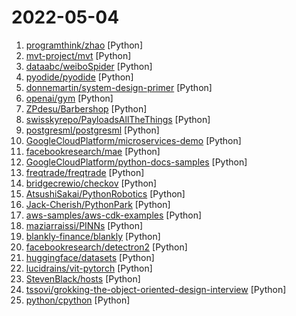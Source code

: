 # 2022-05-04

1. [programthink/zhao](https://github.com/programthink/zhao "【编程随想】整理的《太子党关系网络》，专门揭露赵国的权贵") [Python]
2. [mvt-project/mvt](https://github.com/mvt-project/mvt "MVT (Mobile Verification Toolkit) helps with conducting forensics of mobile devices in order to find signs of a potential compromise.") [Python]
3. [dataabc/weiboSpider](https://github.com/dataabc/weiboSpider "新浪微博爬虫，用python爬取新浪微博数据") [Python]
4. [pyodide/pyodide](https://github.com/pyodide/pyodide "Pyodide is a Python distribution for the browser and Node.js based on WebAssembly") [Python]
5. [donnemartin/system-design-primer](https://github.com/donnemartin/system-design-primer "Learn how to design large-scale systems. Prep for the system design interview. Includes Anki flashcards.") [Python]
6. [openai/gym](https://github.com/openai/gym "A toolkit for developing and comparing reinforcement learning algorithms.") [Python]
7. [ZPdesu/Barbershop](https://github.com/ZPdesu/Barbershop "Barbershop: GAN-based Image Compositing using Segmentation Masks (SIGGRAPH Asia 2021)") [Python]
8. [swisskyrepo/PayloadsAllTheThings](https://github.com/swisskyrepo/PayloadsAllTheThings "A list of useful payloads and bypass for Web Application Security and Pentest/CTF") [Python]
9. [postgresml/postgresml](https://github.com/postgresml/postgresml "PostgresML is an end-to-end machine learning system. It enables you to train models and make online predictions using only SQL, without your data ever leaving your favorite database.") [Python]
10. [GoogleCloudPlatform/microservices-demo](https://github.com/GoogleCloudPlatform/microservices-demo "Sample cloud-native application with 10 microservices showcasing Kubernetes, Istio, gRPC and OpenCensus.") [Python]
11. [facebookresearch/mae](https://github.com/facebookresearch/mae "PyTorch implementation of MAE https//arxiv.org/abs/2111.06377") [Python]
12. [GoogleCloudPlatform/python-docs-samples](https://github.com/GoogleCloudPlatform/python-docs-samples "Code samples used on cloud.google.com") [Python]
13. [freqtrade/freqtrade](https://github.com/freqtrade/freqtrade "Free, open source crypto trading bot") [Python]
14. [bridgecrewio/checkov](https://github.com/bridgecrewio/checkov "Prevent cloud misconfigurations during build-time for Terraform, CloudFormation, Kubernetes, Serverless framework and other infrastructure-as-code-languages with Checkov by Bridgecrew.") [Python]
15. [AtsushiSakai/PythonRobotics](https://github.com/AtsushiSakai/PythonRobotics "Python sample codes for robotics algorithms.") [Python]
16. [Jack-Cherish/PythonPark](https://github.com/Jack-Cherish/PythonPark "Python 开源项目之「自学编程之路」，保姆级教程：AI实验室、宝藏视频、数据结构、学习指南、机器学习实战、深度学习实战、网络爬虫、大厂面经、程序人生、资源分享。") [Python]
17. [aws-samples/aws-cdk-examples](https://github.com/aws-samples/aws-cdk-examples "Example projects using the AWS CDK") [Python]
18. [maziarraissi/PINNs](https://github.com/maziarraissi/PINNs "Physics Informed Deep Learning: Data-driven Solutions and Discovery of Nonlinear Partial Differential Equations") [Python]
19. [blankly-finance/blankly](https://github.com/blankly-finance/blankly "🚀 💸 Easily build, backtest and deploy your algo in just a few lines of code. Trade stocks, cryptos, and forex across exchanges w/ one package.") [Python]
20. [facebookresearch/detectron2](https://github.com/facebookresearch/detectron2 "Detectron2 is a platform for object detection, segmentation and other visual recognition tasks.") [Python]
21. [huggingface/datasets](https://github.com/huggingface/datasets "🤗 The largest hub of ready-to-use datasets for ML models with fast, easy-to-use and efficient data manipulation tools") [Python]
22. [lucidrains/vit-pytorch](https://github.com/lucidrains/vit-pytorch "Implementation of Vision Transformer, a simple way to achieve SOTA in vision classification with only a single transformer encoder, in Pytorch") [Python]
23. [StevenBlack/hosts](https://github.com/StevenBlack/hosts "🔒 Consolidating and extending hosts files from several well-curated sources. Optionally pick extensions for porn, social media, and other categories.") [Python]
24. [tssovi/grokking-the-object-oriented-design-interview](https://github.com/tssovi/grokking-the-object-oriented-design-interview "") [Python]
25. [python/cpython](https://github.com/python/cpython "The Python programming language") [Python]
